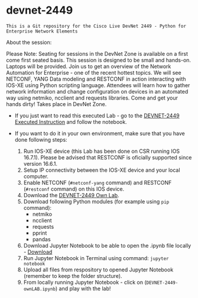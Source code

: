 # devnet-2449
    This is a Git repository for the Cisco Live DevNet 2449 - Python for Enterprise Network Elements

About the session: 

Please Note: Seating for sessions in the DevNet Zone is available on a first come first seated basis. This session is designed to be small and hands-on. Laptops will be provided. Join us to get an overview of the Network Automation for Enterprise - one of the recent hottest topics. We will see NETCONF, YANG Data modeling and RESTCONF in action interacting with IOS-XE using Python scripting language. Attendees will learn how to gather network information and change configuration on devices in an automated way using netmiko, ncclient and requests libraries. Come and get your hands dirty! Takes place in DevNet Zone. 

- If you just want to read this executed Lab - go to the [DEVNET-2449 Executed Instruction](https://github.com/bluraniec/devnet-2449/blob/master/DEVNET-2449.ipynb) and follow the notebook.

- If you want to do it in your own environment, make sure that you have done following steps:
  1. Run IOS-XE device (this Lab has been done on CSR running IOS 16.7.1). Please be advised that RESTCONF is oficially supported since version 16.6.1.
  2. Setup IP connectivity between the IOS-XE device and your local computer.
  3. Enable NETCONF (`#netconf-yang` command) and RESTCONF (`#restconf` command) on this IOS device.
  4. Download the [DEVNET-2449 Own Lab](https://github.com/bluraniec/devnet-2449/blob/master/DEVNET-2449-ownLAB.ipynb).
  5. Download following Python modules (for example using `pip` command):
      - netmiko
      - ncclient
      - requests
      - pprint
      - pandas
  6. Download Jupyter Notebook to be able to open the .ipynb file locally - [Download](https://jupyter.org/install)
  7. Run Jupyter Notebook in Terminal using command: `jupyter notebook`
  8. Upload all files from respository to opened Jupyter Notebook (remember to keep the folder structure).
  9. From locally running Jupyter Notebook - click on (`DEVNET-2449-ownLAB.ipynb`) and play with the lab!


